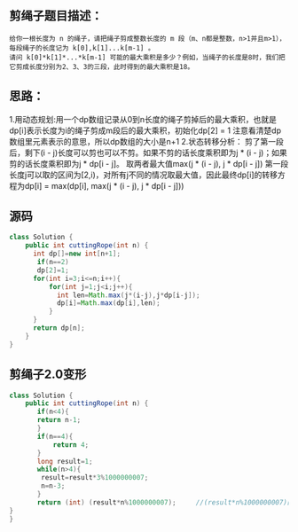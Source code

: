 ## 剪绳子题目描述：
    给你一根长度为 n 的绳子，请把绳子剪成整数长度的 m 段（m、n都是整数，n>1并且m>1），每段绳子的长度记为 k[0],k[1]...k[m-1] 。
    请问 k[0]*k[1]*...*k[m-1] 可能的最大乘积是多少？例如，当绳子的长度是8时，我们把它剪成长度分别为2、3、3的三段，此时得到的最大乘积是18。
    
## 思路：
   1.用动态规划:用一个dp数组记录从0到n长度的绳子剪掉后的最大乘积，也就是dp[i]表示长度为i的绳子剪成m段后的最大乘积，初始化dp[2] = 1
     注意看清楚dp数组里元素表示的意思，所以dp数组的大小是n+1
  2.状态转移分析：
   剪了第一段后，剩下(i - j)长度可以剪也可以不剪。如果不剪的话长度乘积即为j * (i - j)；如果剪的话长度乘积即为j * dp[i - j]。
   取两者最大值max(j * (i - j), j * dp[i - j])
   第一段长度j可以取的区间为[2,i)，对所有j不同的情况取最大值，因此最终dp[i]的转移方程为dp[i] = max(dp[i], max(j * (i - j), j * dp[i - j]))
   
## 源码
```java
class Solution {
    public int cuttingRope(int n) {
      int dp[]=new int[n+1];
       if(n==2)
       dp[2]=1;
      for(int i=3;i<=n;i++){
          for(int j=1;j<i;j++){
            int len=Math.max(j*(i-j),j*dp[i-j]);
            dp[i]=Math.max(dp[i],len);
          }
      }
      return dp[n];
    }
}
```


## 剪绳子2.0变形
```java
class Solution {
    public int cuttingRope(int n) {
       if(n<4){
       return n-1;
       }
       if(n==4){
           return 4;
       }
       long result=1;
       while(n>4){
        result=result*3%1000000007;
        n=n-3;
       }
       return (int) (result*n%1000000007);     //(result*n%1000000007)的这个括号一定要带，不然出错。
}
}


